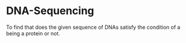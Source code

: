 # DNA-Sequencing
To find that does the given sequence of DNAs satisfy the condition of a being a protein or not.
